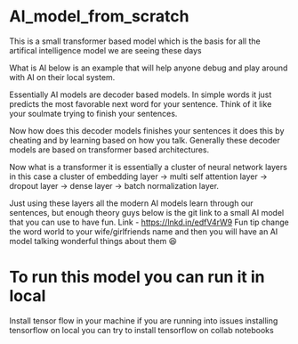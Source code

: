 # AI_model_from_scratch
This is a small transformer based model which is the basis for all the artifical intelligence model we are seeing these days

What is AI below is an example that will help anyone debug and play around with AI on their local system.

Essentially AI models are decoder based models. In simple words it just predicts the most favorable next word for your sentence. Think of it like your soulmate trying to finish your sentences.

Now how does this decoder models finishes your sentences it does this by cheating and by learning based on how you talk. Generally these decoder models are based on transformer based architectures.

Now what is a transformer it is essentially a cluster of neural network layers in this case a cluster of embedding layer -> multi self attention layer -> dropout layer -> dense layer -> batch normalization layer.

Just using these layers all the modern AI models learn through our sentences, but enough theory guys below is the git link to a small AI model that you can use to have fun.
Link - https://lnkd.in/edfV4rW9
Fun tip change the word world to your wife/girlfriends name and then you will have an AI model talking wonderful things about them 😆

# To run this model you can run it in local
Install tensor flow in your machine if you are running into issues installing tensorflow on local you can try to install tensorflow on collab notebooks

